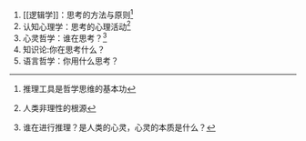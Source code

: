 1. [[逻辑学]]：思考的方法与原则[^1]
2. 认知心理学：思考的心理活动[^2]
3. 心灵哲学：谁在思考？[^3]
4. 知识论:你在思考什么？
5. 语言哲学：你用什么思考？

[^1]: 推理工具是哲学思维的基本功
[^2]: 人类非理性的根源
[^3]: 谁在进行推理？是人类的心灵，心灵的本质是什么？